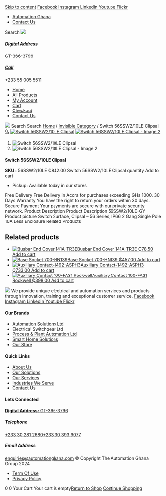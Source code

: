 [Skip to content](https://store.automationghana.com/product/switch-56ssw2-10le-clipsal/#content)
[ Facebook ](https://www.facebook.com/automationgh/) [ Instagram ](https://www.instagram.com/automationgh/) [ Linkedin ](https://www.linkedin.com/company/the-automation-ghana-limited/) [ Youtube ](https://www.youtube.com/channel/UCurrRDUSm5oIW39VXjn1u0w) [ Flickr ](https://www.flickr.com/photos/181794037@N07/)
  * [ Automation Ghana ](https://automationghana.com)
  * [ Contact Us ](https://store.automationghana.com/contact/)


Search
[ ![](https://store.automationghana.com/wp-content/uploads/2024/04/Website-TAGG-Logo-BLUE.png) ](https://store.automationghana.com/)
[ ](https://maps.app.goo.gl/m4xeaagWCNbLk4jM6)
#####  [ Digital Address ](https://maps.app.goo.gl/m4xeaagWCNbLk4jM6)
GT-366-3796 
[ ](tel:+233550055511)
#####  [ Call ](tel:+233550055511)
+233 55 005 5511 
  * [Home](https://store.automationghana.com/)
  * [All Products](https://store.automationghana.com/shop/)
  * [My Account](https://store.automationghana.com/my-account/)
  * [Cart](https://store.automationghana.com/cart/)
  * [Checkout](https://store.automationghana.com/checkout/)
  * [Contact Us](https://store.automationghana.com/contact/)


[![](https://store.automationghana.com/wp-content/uploads/2024/04/AutomationGhana_logo_white.png)](https://store.automationghana.com)
Search
Search
[Home](https://store.automationghana.com) / [Invisible Category](https://store.automationghana.com/product-category/invisible-category/) / Switch 56SSW2/10LE Clipsal
[🔍](https://store.automationghana.com/product/switch-56ssw2-10le-clipsal/)
[![Switch 56SSW2/10LE Clipsal](https://store.automationghana.com/wp-content/uploads/2024/10/56SSW2_10LE.jpg)](https://store.automationghana.com/wp-content/uploads/2024/10/56SSW2_10LE.jpg)
[![Switch 56SSW2/10LE Clipsal - Image 2](https://store.automationghana.com/wp-content/uploads/2024/10/56SSW2_10LE.jpg)](https://store.automationghana.com/wp-content/uploads/2024/10/56SSW2_10LE.jpg)
  1. ![Switch 56SSW2/10LE Clipsal](https://store.automationghana.com/wp-content/uploads/2024/10/56SSW2_10LE-100x100.jpg)
  2. ![Switch 56SSW2/10LE Clipsal - Image 2](https://store.automationghana.com/wp-content/uploads/2024/10/56SSW2_10LE-100x100.jpg)


####  Switch 56SSW2/10LE Clipsal 
**SKU :** 56SSW2/10LE 
₵842.00
Switch 56SSW2/10LE Clipsal quantity
Add to cart
  * Pickup: Available today in our stores


Free Delivery 
Free Delivery in Accra for purchases exceeding GHs 1000. 
30 Days Warranty 
You have the right to return your orders within 30 days. 
Secure Payment 
Your payments are secure with our private security network. 
Product Description
Product Description
56SSW2/10LE-GY Product picture Switch Surface, Clipsal – 56 Series, IP66 2 Gang Single Pole 10A Less Enclosure
Related Products 
## Related products
  * [![Busbar End Cover 141A-TR3E](https://store.automationghana.com/wp-content/uploads/2020/12/141A-TR3E-300x300.jpg)Busbar End Cover 141A-TR3E ₵78.50 ](https://store.automationghana.com/product/busbar-end-cover-141a-tr3e/)
[Add to cart](https://store.automationghana.com/product/switch-56ssw2-10le-clipsal/?add-to-cart=2977)
  * [![Base Socket 700-HN139](https://store.automationghana.com/wp-content/uploads/2020/12/700-HN139.jpg)Base Socket 700-HN139 ₵457.00 ](https://store.automationghana.com/product/base-socket-700-hn139/)
[Add to cart](https://store.automationghana.com/product/switch-56ssw2-10le-clipsal/?add-to-cart=2971)
  * [![Auxiliary Contact-1492-ASPH3](https://store.automationghana.com/wp-content/uploads/2020/12/1492-ASPH3-300x300.jpg)Auxiliary Contact-1492-ASPH3 ₵733.00 ](https://store.automationghana.com/product/auxiliary-contact-1492-asph3/)
[Add to cart](https://store.automationghana.com/product/switch-56ssw2-10le-clipsal/?add-to-cart=2967)
  * [![Auxiliary Contact 100-FA31 Rockwell](https://store.automationghana.com/wp-content/uploads/2020/11/Auxilliary-Contact-Block-100-FA31.jpg)Auxiliary Contact 100-FA31 Rockwell ₵398.00 ](https://store.automationghana.com/product/auxiliary-contact-100-fa31-rockwell/)
[Add to cart](https://store.automationghana.com/product/switch-56ssw2-10le-clipsal/?add-to-cart=2937)


![](https://store.automationghana.com/wp-content/uploads/2024/04/AutomationGhana_logo_white.png)
We provide unique electrical and automation services and products through innovation, training and exceptional customer service.
[ Facebook ](https://www.facebook.com/automationgh/) [ Instagram ](https://www.instagram.com/automationgh/) [ Linkedin ](https://www.linkedin.com/company/the-automation-ghana-limited/) [ Youtube ](https://www.youtube.com/channel/UCurrRDUSm5oIW39VXjn1u0w) [ Flickr ](https://www.flickr.com/photos/181794037@N07/)
#### Our Brands
  * [ Automation Solutions Ltd ](https://store.automationghana.com/product/switch-56ssw2-10le-clipsal/)
  * [ Electrical Switchgear Ltd ](https://store.automationghana.com/product/switch-56ssw2-10le-clipsal/)
  * [ Process & Plant Automation Ltd ](https://store.automationghana.com/product/switch-56ssw2-10le-clipsal/)
  * [ Smart Home Solutions ](https://store.automationghana.com/product/switch-56ssw2-10le-clipsal/)
  * [ Our Store ](https://store.automationghana.com/product/switch-56ssw2-10le-clipsal/)


#### Quick Links
  * [ About Us ](https://store.automationghana.com/product/switch-56ssw2-10le-clipsal/)
  * [ Our Solutions ](https://store.automationghana.com/product/switch-56ssw2-10le-clipsal/)
  * [ Our Services ](https://store.automationghana.com/product/switch-56ssw2-10le-clipsal/)
  * [ Industries We Serve ](https://store.automationghana.com/product/switch-56ssw2-10le-clipsal/)
  * [ Contact Us ](https://store.automationghana.com/product/switch-56ssw2-10le-clipsal/)


#### Lets Connected
[**Digital Address:** GT-366-3796](https://maps.app.goo.gl/m4xeaagWCNbLk4jM6)
#####  Telephone 
[ +233 30 281 2680](tel:+233302812680)[+233 30 393 9077](https://store.automationghana.com/product/switch-56ssw2-10le-clipsal/+233303939077)
#####  Email Address 
enquiries@automationghana.com 
© Copyright The Automation Ghana Group 2024
  * [ Term Of Use ](https://store.automationghana.com/product/switch-56ssw2-10le-clipsal/)
  * [ Privacy Policy ](https://store.automationghana.com/product/switch-56ssw2-10le-clipsal/)


0
0
Your Cart
Your cart is empty[Return to Shop](https://store.automationghana.com/shop/)
[Continue Shopping](https://store.automationghana.com/product/switch-56ssw2-10le-clipsal/)
